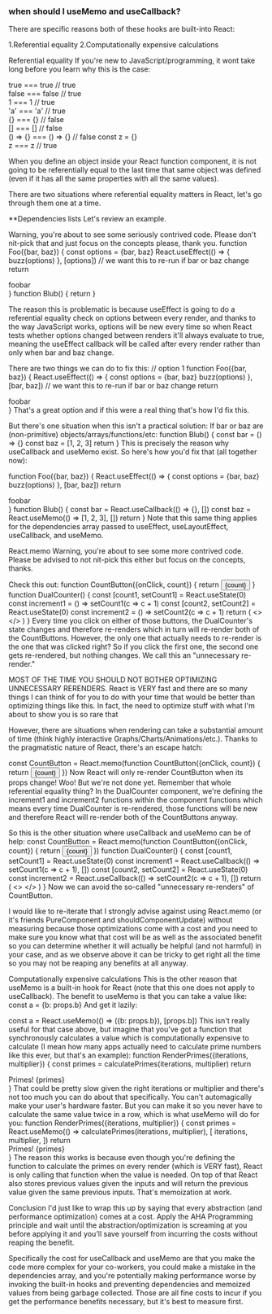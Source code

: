 ### when should I useMemo and useCallback?
There are specific reasons both of these hooks are built-into React:

1.Referential equality
2.Computationally expensive calculations

Referential equality
If you're new to JavaScript/programming, it wont take long before you learn why this is the case:

true === true // true  
false === false // true  
1 === 1 // true  
'a' === 'a' // true  
{} === {} // false  
[] === [] // false  
() => {} === () => {} // false
const z = {}   
z === z // true 

When you define an object inside your React function component, it is not going to
be referentially equal to the last time that 
same object was defined (even if it has all the same properties with all the same values).

There are two situations where referential equality matters in React, let's go 
through them one at a time.

**Dependencies lists
Let's review an example.

Warning, you're about to see some seriously contrived code. Please don't nit-pick that and just focus on the concepts please, thank you.
function Foo({bar, baz}) {
  const options = {bar, baz}
  React.useEffect(() => {
    buzz(options)
  }, [options]) // we want this to re-run if bar or baz change
  return <div>foobar</div>
}
function Blub() {
  return <Foo bar="bar value" baz={3} />
}

The reason this is problematic is because useEffect is going to do a referential equality
check on options between every render, 
and thanks to the way JavaScript works, options will be new every time so when
React tests whether options changed between renders it'll 
always evaluate to true, meaning the useEffect callback will be called after
every render rather than only when bar and baz change.

There are two things we can do to fix this:
// option 1
function Foo({bar, baz}) {
  React.useEffect(() => {
    const options = {bar, baz}
    buzz(options)
  }, [bar, baz]) // we want this to re-run if bar or baz change
  return <div>foobar</div>
}
That's a great option and if this were a real thing that's how I'd fix this.

But there's one situation when this isn't a practical solution: 
If bar or baz are (non-primitive) objects/arrays/functions/etc:
function Blub() {
  const bar = () => {}
  const baz = [1, 2, 3]
  return <Foo bar={bar} baz={baz} />
}
This is precisely the reason why useCallback and useMemo exist. 
So here's how you'd fix that (all together now):

function Foo({bar, baz}) {
  React.useEffect(() => {
    const options = {bar, baz}
    buzz(options)
  }, [bar, baz])
  return <div>foobar</div>
}
function Blub() {
  const bar = React.useCallback(() => {}, [])
  const baz = React.useMemo(() => [1, 2, 3], [])
  return <Foo bar={bar} baz={baz} />
}
Note that this same thing applies for the dependencies array passed to useEffect, 
useLayoutEffect, useCallback, and useMemo.

React.memo 
Warning, you're about to see some more contrived code. Please be advised to not nit-pick this either but focus on the concepts, thanks.

Check this out:
function CountButton({onClick, count}) {
  return <button onClick={onClick}>{count}</button>
}
function DualCounter() {
  const [count1, setCount1] = React.useState(0)
  const increment1 = () => setCount1(c => c + 1)
  const [count2, setCount2] = React.useState(0)
  const increment2 = () => setCount2(c => c + 1)
  return (
    <>
      <CountButton count={count1} onClick={increment1} />
      <CountButton count={count2} onClick={increment2} />
    </>
  )
}
Every time you click on either of those buttons, the DualCounter's state changes
and therefore re-renders which in turn will re-render both of the CountButtons. 
However, the only one that actually needs to re-render is the one that was clicked right? 
So if you click the first one, the second one gets re-rendered, but nothing 
changes. We call this an "unnecessary re-render."

MOST OF THE TIME YOU SHOULD NOT BOTHER OPTIMIZING UNNECESSARY RERENDERS. React is VERY fast and there are so many things I can think of for you to do 
with your time that would be better than optimizing things like this. 
In fact, the need to optimize stuff with what I'm about to show you is so rare that 

However, there are situations when rendering can take a substantial amount of time (think highly interactive Graphs/Charts/Animations/etc.).
Thanks to the pragmatistic nature of React, there's an escape hatch:

const CountButton = React.memo(function CountButton({onClick, count}) {
  return <button onClick={onClick}>{count}</button>
})
Now React will only re-render CountButton when its props change! Woo! But we're not done yet. Remember that whole referential equality thing? In the DualCounter
component, we're defining the increment1 and increment2 functions within the component functions which means every time DualCounter is re-rendered, those functions 
will be new and therefore React will re-render both of the CountButtons anyway.

So this is the other situation where useCallback and useMemo can be of help:
const CountButton = React.memo(function CountButton({onClick, count}) {
  return <button onClick={onClick}>{count}</button>
})
function DualCounter() {
  const [count1, setCount1] = React.useState(0)
  const increment1 = React.useCallback(() => setCount1(c => c + 1), [])
  const [count2, setCount2] = React.useState(0)
  const increment2 = React.useCallback(() => setCount2(c => c + 1), [])
  return (
    <>
      <CountButton count={count1} onClick={increment1} />
      <CountButton count={count2} onClick={increment2} />
    </>
  )
}
Now we can avoid the so-called "unnecessary re-renders" of CountButton.

I would like to re-iterate that I strongly advise against using React.memo (or it's friends PureComponent and shouldComponentUpdate) without
measuring because those optimizations come with a cost and you need to make sure you know what that cost will be as well as the associated benefit so you 
can determine whether it will actually be helpful (and not harmful) in your case, and as we observe above it can be tricky to get right all the time so you 
may not be reaping any benefits at all anyway.

Computationally expensive calculations
This is the other reason that useMemo is a built-in hook for React (note that this one does not apply to useCallback). The benefit to useMemo is that
you can take a value like:
const a = {b: props.b}
And get it lazily:

const a = React.useMemo(() => ({b: props.b}), [props.b])
This isn't really useful for that case above, but imagine that you've got a function that synchronously calculates a value which is computationally 
expensive to calculate (I mean how many apps actually 
need to calculate prime numbers like this ever, but that's an example):
function RenderPrimes({iterations, multiplier}) {
  const primes = calculatePrimes(iterations, multiplier)
  return <div>Primes! {primes}</div>
}
That could be pretty slow given the right iterations or multiplier and there's not too much you can do about that specifically.
You can't automagically make your user's hardware faster. But you can make it
so you never have to calculate the same value twice in a row, which is what useMemo will do for you:
function RenderPrimes({iterations, multiplier}) {
  const primes = React.useMemo(() => calculatePrimes(iterations, multiplier), [
    iterations,
    multiplier,
  ])
  return <div>Primes! {primes}</div>
}
The reason this works is because even though you're defining the function to calculate the primes on every render (which is VERY fast), React is only
calling that function when the value is needed. On top of that React also stores previous values given the inputs and will return the previous value given 
the same previous inputs. That's memoization at work.

Conclusion
I'd just like to wrap this up by saying that every abstraction (and performance optimization) comes at a cost. 
Apply the AHA Programming principle and wait until the abstraction/optimization is screaming at you before applying it 
and you'll save yourself from incurring the costs without reaping the benefit.

Specifically the cost for useCallback and useMemo are that you make the code more complex for your co-workers, you could make
a mistake in the dependencies array, and you're potentially making performance worse by invoking the built-in hooks and preventing dependencies 
and memoized values from being garbage collected. 
Those are all fine costs to incur if you get the performance benefits necessary, but it's best to measure first.
